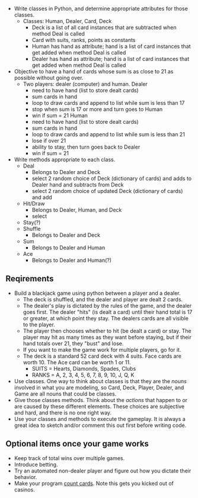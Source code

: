 - Write classes in Python, and determine appropriate attributes for those classes.
    - Classes: Human, Dealer, Card, Deck
        - Deck is a list of all card instances that are subtracted when method Deal is called
        - Card with suits, ranks, points as constants
        - Human has hand as attribute; hand is a list of card instances that get added when method Deal is called
        - Dealer has hand as attribute; hand is a list of card instances that get added when method Deal is called
- Objective to have a hand of cards whose sum is as close to 21 as possible without going over. 
    - Two players: dealer (computer) and human.
        Dealer
        - need to have hand (list to store dealt cards)
        - sum cards in hand
        - loop to draw cards and append to list while sum is less than 17
        - stop when sum is 17 or more and turn goes to Human
        - win if sum = 21
        Human
        - need to have hand (list to store dealt cards)
        - sum cards in hand
        - loop to draw cards and append to list while sum is less than 21
        - lose if over 21
        - ability to stay, then turn goes back to Dealer
        - win if sum = 21
- Write methods appropriate to each class.
    - Deal
        - Belongs to Dealer and Deck
        - select 2 random choice of Deck (dictionary of cards) and adds to Dealer hand and subtracts from Deck
        - select 2 random choice of updated Deck (dictionary of cards) and add
    - Hit/Draw
        - Belongs to Dealer, Human, and Deck
        - select
    - Stay(?)
    - Shuffle
        - Belongs to Dealer and Deck
    - Sum
        - Belongs to Dealer and Human
    - Ace
        - Belongs to Dealer and Human(?)



## Reqirements
- Build a blackjack game using python between a player and a dealer. 
    - The deck is shuffled, and the dealer and player are dealt 2 cards.  
    - The dealer's play is dictated by the rules of the game, and the dealer goes first. The dealer "hits" (is dealt a card) until their hand total is 17 or greater, at which point they stay. The dealers cards are all visible to the player.
    - The player then chooses whether to hit (be dealt a card) or stay. The player may hit as many times as they want before staying, but if their hand totals over 21, they "bust" and lose. 
    - If you want to make the game work for multiple players, go for it.
    - The deck is a standard 52 card deck with 4 suits. Face cards are worth 10. The Ace card can be worth 1 or 11. 
        - SUITS = Hearts, Diamonds, Spades, Clubs
        - RANKS = A, 2, 3, 4, 5, 6, 7, 8, 9, 10, J, Q, K
- Use classes. One way to think about classes is that they are the _nouns_ involved in what you are modeling, so Card, Deck, Player, Dealer, and Game are all nouns that could be classes.
- Give those classes methods. Think about the _actions_ that happen to or are caused by these different elements. These choices are subjective and hard, and there is no one right way.
- Use your classes and methods to execute the gameplay. It is always a great idea to sketch and/or comment this out first before writing code.

## Optional items once your game works
- Keep track of total wins over multiple games.
- Introduce betting.
- Try an automated non-dealer player and figure out how you dictate their behavior.
- Make your program [count cards](https://en.wikipedia.org/wiki/Card_counting). Note this gets you kicked out of casinos.
